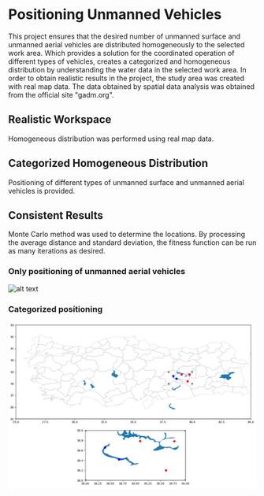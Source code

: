 # Positioning Unmanned Vehicles
This project ensures that the desired number of unmanned surface and unmanned aerial vehicles are distributed homogeneously to the selected work area. Which provides a solution for the coordinated operation of different types of vehicles, creates a categorized and homogeneous distribution by understanding the water data in the selected work area. In order to obtain realistic results in the project, the study area was created with real map data. The data obtained by spatial data analysis was obtained from the official site "gadm.org".
## Realistic Workspace
Homogeneous distribution was performed using real map data.
## Categorized Homogeneous Distribution
Positioning of different types of unmanned surface and unmanned aerial vehicles is provided.
## Consistent Results
Monte Carlo method was used to determine the locations. By processing the average distance and standard deviation, the fitness function can be run as many iterations as desired.

### Only positioning of unmanned aerial vehicles
![alt text](çoklu.png)

### Categorized positioning
![alt text](3-2.png)

